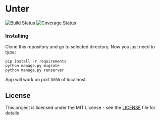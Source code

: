 # Unter 
[![Build Status](https://travis-ci.org/EverythingWorks/Unter.svg?branch=master)](https://travis-ci.org/EverythingWorks/Unter)
[![Coverage Status](https://coveralls.io/repos/github/EverythingWorks/Unter/badge.svg)](https://coveralls.io/github/EverythingWorks/Unter)

### Installing
Clone this repository and go  to  selected directory. Now you just need to type:
```
pip install -r requirements
python manage.py migrate
python manage.py runserver
```
App will work on port `8000` of localhost.

## License

This project is licensed under the MIT License - see the [LICENSE](LICENSE) file for details
